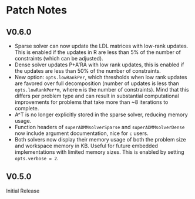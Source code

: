 # Patch Notes
## V0.6.0
- Sparse solver can now update the LDL matrices with low-rank updates. This is enabled if the updates in R are less than 5% of the number of constraints (which can be adjusted).
- Dense solver updates P+A'RA with low rank updates, this is enabled if the updates are less than 50% of the number of constraints.
- New option: `opts.lowRankPer`, which thresholds when low rank updates are favored over full decomposition (number of updates is less than `opts.lowRankPer*m`, where `m` is the number of constraints). Mind that this differs per problem type and can result in substantial computational improvements for problems that take more than ~8 iterations to complete.
- A^T is no longer explicitly stored in the sparse solver, reducing memory usage.
- Function headers of `superADMMsolverSparse` and `superADMMsolverDense` now include argument documentation, nice for `c` users.
- Both solvers now display their memory usage of both the problem size and workspace memory in KB. Useful for future embedded implementations with limited memory sizes. This is enabled by setting `opts.verbose = 2`.

## V0.5.0
Initial Release
